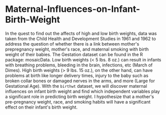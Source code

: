 # Maternal-Influences-on-Infant-Birth-Weight

In the quest to find out the affects of high and low birth weights, data was taken from the Child Health and Development Studies in 1961 and 1962 to address the question of whether there is a link between mother's prepregnancy weight, mother's race, and maternal smoking with birth weight of their babies. The Gestation dataset can be found in the R package: mosaicData. Low birth weights (\< 5 lbs. 8 oz.) can result in infants with breathing problems, bleeding in the brain, infections, etc (March of Dimes). High birth weights (\> 9 lbs. 15 oz.), on the other hand, can have problems at birth like longer delivery times, injury to the baby such as broken collar bones or damaged nerves in the arms, and more (Large for Gestational Age). With the `birthwt` dataset, we will discover maternal influences on infant birth weight and find which independent variables play a significant role in predicting birth weight. I hypothesize that a mother's pre-pregnancy weight, race, and smoking habits will have a significant effect on their infant's birth weight.
